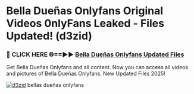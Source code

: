 # Bella Dueñas Onlyfans Original Videos 0nlyFans Leaked - Files Updated! (d3zid)

<h3>🔴 CLICK HERE 🌐==►► <a href="https://tinyurl.com/x26r9saj" rel="nofollow">Bella Dueñas Onlyfans Updated Files</a></h3>

Get Bella Dueñas Onlyfans and all content. Now you can access all videos and pictures of Bella Dueñas Onlyfans. New Updated Files 2025!

[![d3zid](https://i.imgur.com/LkgZPqh.gif)](https://tinyurl.com/x26r9saj)
bellas dueñas onlyfans